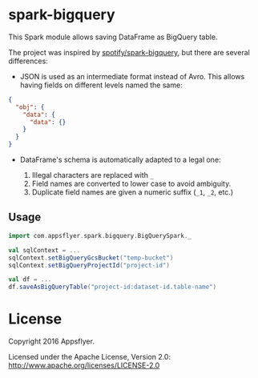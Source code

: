 spark-bigquery
===============

This Spark module allows saving DataFrame as BigQuery table.

The project was inspired by [spotify/spark-bigquery](https://github.com/spotify/spark-bigquery), but there are several differences:

* JSON is used as an intermediate format instead of Avro. This allows having fields on different levels named the same:

```json
{
  "obj": {
    "data": {
      "data": {}
    }
  }
}
```
* DataFrame's schema is automatically adapted to a legal one:

  1. Illegal characters are replaced with `_`
  2. Field names are converted to lower case to avoid ambiguity.
  3. Duplicate field names are given a numeric suffix (`_1`, `_2`, etc.)

## Usage

```scala
import com.appsflyer.spark.bigquery.BigQuerySpark._

val sqlContext = ...
sqlContext.setBigQueryGcsBucket("temp-bucket")
sqlContext.setBigQueryProjectId("project-id")

val df = ...
df.saveAsBigQueryTable("project-id:dataset-id.table-name")
```

# License

Copyright 2016 Appsflyer.

Licensed under the Apache License, Version 2.0: http://www.apache.org/licenses/LICENSE-2.0
